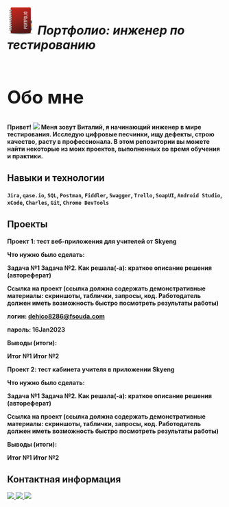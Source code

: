 ~~*<h1> <img src="https://github.com/Proficool/My-portfolio/blob/main/portfolio.png" width="64px"/>  Портфолио: инженер по тестированию<h1>*~~
<h2>Обо мне</h2>
<h4>
  Привет!
  <img src="https://media.giphy.com/media/hvRJCLFzcasrR4ia7z/giphy.gif" width="30px"/>
Меня зовут Виталий, я начинающий инженер в мире тестирования. Исследую цифровые песчинки, ищу дефекты, строю качество, расту в профессионала.  В этом репозитории вы можете найти некоторые из моих проектов, выполненных во время обучения и практики.</h4>
<h2>Навыки и технологии</h2>
<h4><code>Jira</code>, <code>qase.io</code>, <code>SQL</code>, <code>Postman</code>, <code>Fiddler</code>, <code>Swagger</code>, <code>Trello</code>,
<code>SoapUI</code>, <code>Android Studio</code>, <code>xCode</code>, <code>Charles</code>, <code>Git</code>, <code>Chrome DevTools</code></h4>
 <h2>Проекты</h2> 
 <h4>Проект 1: тест веб-приложения для учителей от Skyeng

Что нужно было сделать:

Задача №1
Задача №2.
Как решала(-а): краткое описание решения (автореферат)

Ссылка на проект (ссылка должна содержать демонстративные материалы: скриншоты, таблички, запросы, код. Работодатель должен иметь возможность быстро посмотреть результаты работы)

логин: dehico8286@fsouda.com

пароль: 16Jan2023

Выводы (итоги):

Итог №1
Итог №2

Проект 2: тест кабинета учителя в приложении Skyeng

Что нужно было сделать:

Задача №1
Задача №2.
Как решала(-а): краткое описание решения (автореферат)

Ссылка на проект (ссылка должна содержать демонстративные материалы: скриншоты, таблички, запросы, код. Работодатель должен иметь возможность быстро посмотреть результаты работы)

Выводы (итоги):

Итог №1
Итог №2 <h4>
<h2>Контактная информация</h2>
<div id="badges">
  <a href="mailto:seamanpunk@gmail.com">
    <img src="https://img.shields.io/badge/gmail-green?style=for-the-badge&logo=gmail&logoColor=white"/>
  </a>
  <a href="https://www.linkedin.com/in/vitaly-popkov-b39bb0287/">
    <img src="https://img.shields.io/badge/LinkedIn-blue?style=for-the-badge&logo=linkedin&logoColor=white"/>
  </a>
  
  <a href="https://www.facebook.com/profile.php?id=100001525276690">
    <img src="https://img.shields.io/badge/Facebook-blue?style=for-the-badge&logo=facebook&logoColor=white"/>
  </a>
</div>
